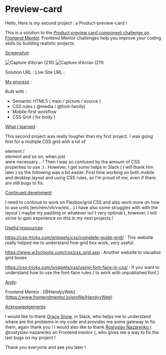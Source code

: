 # Preview-card
Hello, Here is my second project : a Product-preview-card ! 

This is a solution to the [Product preview card component challenge on Frontend Mentor](https://www.frontendmentor.io/challenges/product-preview-card-component-GO7UmttRfa). Frontend Mentor challenges help you improve your coding skills by building realistic projects. 

<ins>Screenshot</ins>:

![Capture d’écran (210)](https://user-images.githubusercontent.com/121683423/212462948-4d411b2b-c96f-4427-9e50-3d6e79c4446f.png)
![Capture d’écran (211)](https://user-images.githubusercontent.com/121683423/212462953-a948a6c2-917f-40e7-9467-aabf4d3bbfbb.png)

Solution URL : 
Live Site URL : 

<ins>My process</ins> :

Built with :

- Semantic HTML5 ( main / picture / source )
- CSS rules ( @media / @font-family)
- Mobile-first workflow
- CSS Grid ( for body )

<ins>What I learned</ins> : 

This second project was really tougher than my first project.
I was going first for a multiple CSS grid with a lot of <article> element / <section> element  and so on, when just <div>  were necessary... ! Then I was so confused by the amount of CSS properties to use :) .
However, I get some helps in Slack ( I will thank him later ) so the following was a bit easier.
First time working on both mobile and desktop layout and using CSS rules, so I'm proud of me, even if there are still bugs to fix.
  
<ins>Continued develoment</ins>:

I need to continue to work on Flexbox/grid CSS and also work more on how to use units (em/rem/vh/vw/etc...)
I have also some struggles with with the layout ( maybe my padding or whatever isn't very optimal ), however, I will strive to gain experience on this in my next projects !
  
<ins>Useful ressources</ins>:
  
https://css-tricks.com/snippets/css/complete-guide-grid/ : This website really helped me to understand how grid box work, very useful.

https://www.w3schools.com/css/css_grid.asp : Another website to visualise grid boxes
  
https://css-tricks.com/snippets/css/using-font-face-in-css/ : If you want to understand how to use the font-face rules ( to work with unpublished font )
  
<ins>Andy</ins>:
  
Frontend Mentor : [@HandyyWeb] (https://www.frontendmentor.io/profile/HandyyWeb)
  
<ins>Acknowledgements</ins>

I would like to thank <ins>Grace Snow</ins>, in Slack, who helps me to understand where are the problems in my code and provides me some gateway to fix them, again thank you !
I would also like to thank <ins> Rostyslav Nazarenko </ins> ( @rostyslav-nazarenko on Frontend mentor ), who gives me a way to fix the last bugs on my project !
  
Thank you everyone and see you later !
  

